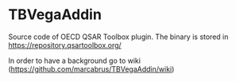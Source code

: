 # TBVegaAddin
Source code of OECD QSAR Toolbox plugin.
The binary is stored in https://repository.qsartoolbox.org/

In order to have a background go to wiki (https://github.com/marcabrus/TBVegaAddin/wiki)
